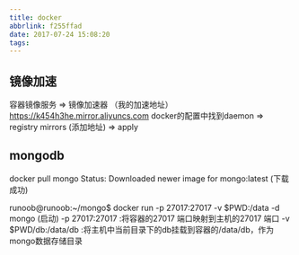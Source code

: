 ```yaml
---
title: docker
abbrlink: f255ffad
date: 2017-07-24 15:08:20
tags:
---
```


## 镜像加速
容器镜像服务 => 镜像加速器 （我的加速地址） https://k454h3he.mirror.aliyuncs.com
docker的配置中找到daemon => registry mirrors (添加地址) => apply

## mongodb
docker pull mongo
Status: Downloaded newer image for mongo:latest (下载成功)

runoob@runoob:~/mongo$ docker run -p 27017:27017 -v $PWD:/data -d mongo (启动)
-p 27017:27017 :将容器的27017 端口映射到主机的27017 端口
-v $PWD/db:/data/db :将主机中当前目录下的db挂载到容器的/data/db，作为mongo数据存储目录
